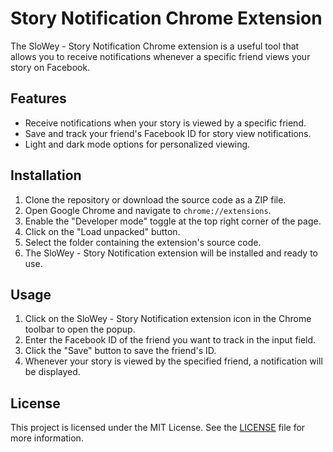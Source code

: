 # Story Notification Chrome Extension

The SloWey - Story Notification Chrome extension is a useful tool that allows you to receive notifications whenever a specific friend views your story on Facebook.

## Features

- Receive notifications when your story is viewed by a specific friend.
- Save and track your friend's Facebook ID for story view notifications.
- Light and dark mode options for personalized viewing.

## Installation

1. Clone the repository or download the source code as a ZIP file.
2. Open Google Chrome and navigate to `chrome://extensions`.
3. Enable the "Developer mode" toggle at the top right corner of the page.
4. Click on the "Load unpacked" button.
5. Select the folder containing the extension's source code.
6. The SloWey - Story Notification extension will be installed and ready to use.

## Usage

1. Click on the SloWey - Story Notification extension icon in the Chrome toolbar to open the popup.
2. Enter the Facebook ID of the friend you want to track in the input field.
3. Click the "Save" button to save the friend's ID.
4. Whenever your story is viewed by the specified friend, a notification will be displayed.

## License

This project is licensed under the MIT License. See the [LICENSE](LICENSE) file for more information.
